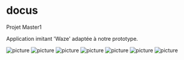 # docus
Projet Master1

Application imitant 'Waze' adaptée à notre prototype. 

![picture](images/home.jpg&s=100)
![picture](images/recherche.jpg)
![picture](images/mouvement.jpg)
![picture](images/pins.jpg)
![picture](images/pins2.jpg)
![picture](images/itinéraire.jpg)
![picture](images/projet.png)




